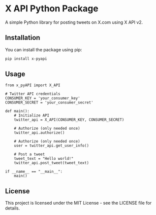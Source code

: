# X API Python Package

A simple Python library for posting tweets on X.com using X API v2.

## Installation

You can install the package using pip:

```bash
pip install x-pyapi
```

## Usage

```
from x_pyAPI import X_API

# Twitter API credentials
CONSUMER_KEY = 'your_consumer_key'
CONSUMER_SECRET = 'your_consumer_secret'

def main():
    # Initialize API
    twitter_api = X_API(CONSUMER_KEY, CONSUMER_SECRET)

    # Authorize (only needed once)
    twitter_api.authorize()

    # Authorize (only needed once)
    user = twitter_api.get_user_info()

    # Post a tweet
    tweet_text = "Hello world!"
    twitter_api.post_tweet(tweet_text)

if __name__ == "__main__":
    main()

```

## License

This project is licensed under the MIT License - see the LICENSE file for details.
